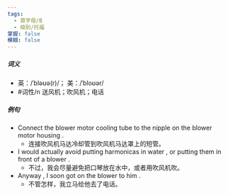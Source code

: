 ```yaml
---
tags:
  - 首字母/B
  - 级别/托福
掌握: false
模糊: false
---
```

##### 词义
- 英：/ˈbləʊə(r)/； 美：/ˈbloʊər/
- #词性/n  送风机；吹风机；电话
##### 例句
- Connect the blower motor cooling tube to the nipple on the blower motor housing .
	- 连接吹风机马达冷却管到吹风机马达罩上的短管。
- I would actually avoid putting harmonicas in water , or putting them in front of a blower .
	- 不过，我会尽量避免把口琴放在水中，或者用吹风机吹。
- Anyway , I soon got on the blower to him .
	- 不管怎样，我立马给他去了电话。
